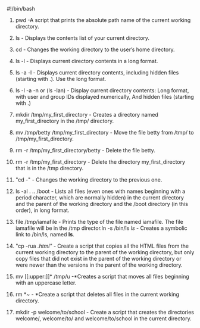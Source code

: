 #!/bin/bash

1. pwd -A script that prints the absolute path name of the current working directory.

2. ls - Displays the contents list of your current directory.

3. cd - Changes the working directory to the user’s home directory.

4. ls -l - Displays current directory contents in a long format.

5. ls -a -l - Displays current directory contents, including hidden files (starting with .). Use the long format.

6. ls -l -a -n or (ls -lan) - Display current directory contents: Long format, with user and group IDs displayed numerically, And hidden files (starting with .)

7. mkdir /tmp/my_first_directory - Creates a directory named my_first_directory in the /tmp/ directory.

8. mv /tmp/betty /tmp/my_first_directory - Move the file betty from /tmp/ to /tmp/my_first_directory.

9. rm -r /tmp/my_first_directory/betty - Delete the file betty.

10. rm -r /tmp/my_first_directory - Delete the directory my_first_directory that is in the /tmp directory.

11. "cd -" - Changes the working directory to the previous one.

12. ls -al . .. /boot -  Lists all files (even ones with names beginning with a period character, which are normally hidden) in the current directory and the parent of the working directory and the /boot directory (in this order), in long format.

13. file /tmp/iamafile - Prints the type of the file named iamafile. The file iamafile will be in the /tmp director.ln -s /bin/ls _ls_ - Creates a symbolic link to /bin/ls, named __ls__.

14. "cp -rua *.html" -* Create a script that copies all the HTML files from the current working directory to the parent of the working directory, but only copy files that did not exist in the parent of the working directory or were newer than the versions in the parent of the working directory.

15. mv [[:upper:]]* /tmp/u -*Creates a script that moves all files beginning with an uppercase letter.

16. rm *~ - *Create a script that deletes all files in the current working directory.

17. mkdir -p welcome/to/school - Create a script that creates the directories welcome/, welcome/to/ and welcome/to/school in the current directory. 
